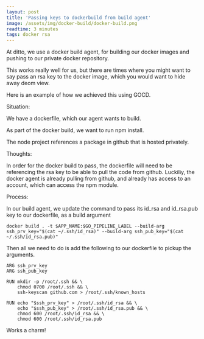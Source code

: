 ```yaml
---
layout: post
title: 'Passing keys to dockerbuild from build agent'
image: /assets/img/docker-build/docker-build.png
readtime: 3 minutes
tags: docker rsa
---
```


At ditto, we use a docker build agent, for building our docker images and pushing to our private docker repository. 

This works really well for us, but there are times where you might want to say pass an rsa key to the docker image, which you would want to hide away deom view.

Here is an example of how we achieved this using GOCD.


Situation:

We have a dockerfile, which our agent wants to build.

As part of the docker build, we want to run npm install.

The node project references a package in github that is hosted privately.

Thoughts:

In order for the docker build to pass, the dockerfile will need to be referencing the rsa key to be able to pull the code from github. Luckiliy, the docker agent is already pulling from github, and already has access to an account, which can access the npm module.

Process:


In our build agent, we update the command to pass its id_rsa and id_rsa.pub key to our dockerfile, as a build argument

```
docker build . -t $APP_NAME:$GO_PIPELINE_LABEL --build-arg ssh_prv_key="$(cat ~/.ssh/id_rsa)" --build-arg ssh_pub_key="$(cat ~/.ssh/id_rsa.pub)"
```

Then all we need to do is add the following to our dockerfile to pickup the arguments.

```
ARG ssh_prv_key
ARG ssh_pub_key

RUN mkdir -p /root/.ssh && \
    chmod 0700 /root/.ssh && \
    ssh-keyscan github.com > /root/.ssh/known_hosts

RUN echo "$ssh_prv_key" > /root/.ssh/id_rsa && \
    echo "$ssh_pub_key" > /root/.ssh/id_rsa.pub && \
    chmod 600 /root/.ssh/id_rsa && \
    chmod 600 /root/.ssh/id_rsa.pub

```

Works a charm!

<amp-img src="/assets/img/docker-build/rsa.png"
  width="998"
  height="542"
  layout="responsive">
</amp-img>
